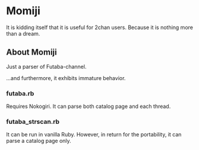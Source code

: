 Momiji
======
It is kidding itself that it is useful for 2chan users.
Because it is nothing more than a dream.

About Momiji
------------
Just a parser of Futaba-channel.

...and furthermore, it exhibits immature behavior.


### futaba.rb
Requires Nokogiri.
It can parse both catalog page and each thread.

### futaba_strscan.rb
It can be run in vanilla Ruby.
However, in return for the portability, it can parse a catalog page only.

